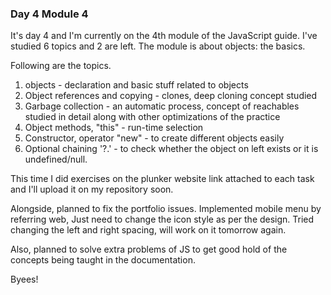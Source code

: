 ### Day 4 Module 4

It's day 4 and I'm currently on the 4th module of the JavaScript guide. I've studied 6 topics and 2 are left. The module is about objects: the basics.

Following are the topics.
1. objects - declaration and basic stuff related to objects
2. Object references and copying - clones, deep cloning concept studied
3. Garbage collection - an automatic process, concept of reachables studied in detail along with other optimizations of the practice
4. Object methods, "this" - run-time selection
5. Constructor, operator "new" - to create different objects easily
6. Optional chaining '?.' - to check whether the object on left exists or it is undefined/null.

This time I did exercises on the plunker website link attached to each task and I'll upload it on my repository soon.

Alongside, planned to fix the portfolio issues. Implemented mobile menu by referring web, Just need to change the icon style as per the design.
Tried changing the left and right spacing, will work on it tomorrow again.

Also, planned to solve extra problems of JS to get good hold of the concepts being taught in the documentation.

Byees!
